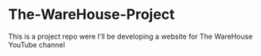 # The-WareHouse-Project
This is a project repo were I'll be developing a website for The WareHouse YouTube channel
